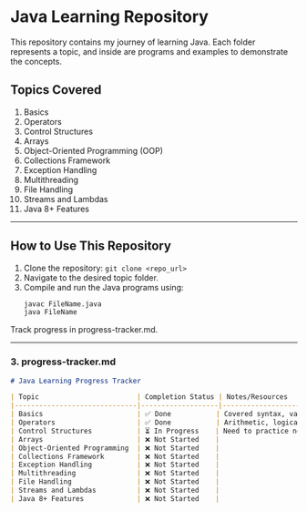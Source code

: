 # Java Learning Repository

This repository contains my journey of learning Java. Each folder represents a topic, and inside are programs and examples to demonstrate the concepts.

## Topics Covered
1. Basics
2. Operators
3. Control Structures
4. Arrays
5. Object-Oriented Programming (OOP)
6. Collections Framework
7. Exception Handling
8. Multithreading
9. File Handling
10. Streams and Lambdas
11. Java 8+ Features

---

## How to Use This Repository
1. Clone the repository: `git clone <repo_url>`
2. Navigate to the desired topic folder.
3. Compile and run the Java programs using:
   ```bash
   javac FileName.java
   java FileName

Track progress in progress-tracker.md.


---

### 3. **progress-tracker.md**

```markdown
# Java Learning Progress Tracker

| Topic                        | Completion Status | Notes/Resources                          |
|------------------------------|-------------------|------------------------------------------|
| Basics                       | ✅ Done           | Covered syntax, variables, data types.  |
| Operators                    | ✅ Done           | Arithmetic, logical, bitwise.           |
| Control Structures           | ⏳ In Progress    | Need to practice nested loops.          |
| Arrays                       | ❌ Not Started    |                                          |
| Object-Oriented Programming  | ❌ Not Started    |                                          |
| Collections Framework        | ❌ Not Started    |                                          |
| Exception Handling           | ❌ Not Started    |                                          |
| Multithreading               | ❌ Not Started    |                                          |
| File Handling                | ❌ Not Started    |                                          |
| Streams and Lambdas          | ❌ Not Started    |                                          |
| Java 8+ Features             | ❌ Not Started    |                                          |


